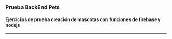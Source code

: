 ### Prueba BackEnd Pets
#### Ejercicios de prueba creación de mascotas con funciones de firebase y nodejs
***